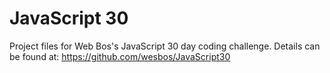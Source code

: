 # JavaScript 30
Project files for Web Bos's JavaScript 30 day coding challenge. Details can be found at: https://github.com/wesbos/JavaScript30